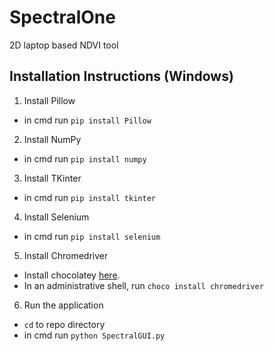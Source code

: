 # SpectralOne
2D laptop based NDVI tool

## Installation Instructions (Windows)
1. Install Pillow
  * in cmd run `pip install Pillow`
2. Install NumPy
  * in cmd run `pip install numpy`
3. Install TKinter
  * in cmd run `pip install tkinter`
4. Install Selenium
  * in cmd run `pip install selenium`
5. Install Chromedriver
  * Install chocolatey [here](https://chocolatey.org/docs/installation "Chocolatey Install Instructions").
  * In an administrative shell, run `choco install chromedriver`

6. Run the application
  * `cd` to repo directory
  * in cmd run `python SpectralGUI.py`
